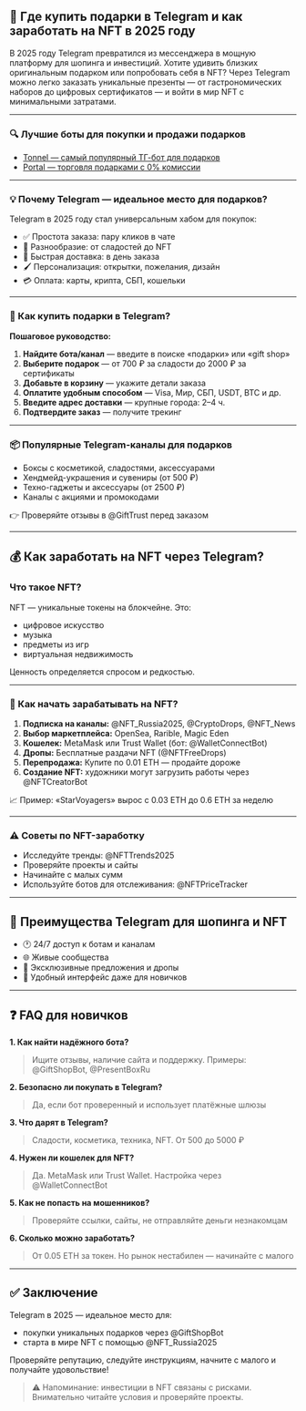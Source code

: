 ## 🎁 Где купить подарки в Telegram и как заработать на NFT в 2025 году

В 2025 году Telegram превратился из мессенджера в мощную платформу для шопинга и инвестиций. Хотите удивить близких оригинальным подарком или попробовать себя в NFT? Через Telegram можно легко заказать уникальные презенты — от гастрономических наборов до цифровых сертификатов — и войти в мир NFT с минимальными затратами.

---

### 🔍 Лучшие боты для покупки и продажи подарков

* [Tonnel — самый популярный ТГ-бот для подарков](https://t.me/Tonnel_Network_bot/gifts?startapp=ref_6677645440)
* [Portal — торговля подарками с 0% комиссии](https://t.me/portals/market?startapp=1ou2vi)

---

### 💡 Почему Telegram — идеальное место для подарков?

Telegram в 2025 году стал универсальным хабом для покупок:

* ✅ Простота заказа: пару кликов в чате
* 🎨 Разнообразие: от сладостей до NFT
* 🚚 Быстрая доставка: в день заказа
* 🖌 Персонализация: открытки, пожелания, дизайн
* 💳 Оплата: карты, крипта, СБП, кошельки

---

### 🛒 Как купить подарки в Telegram?

**Пошаговое руководство:**

1. **Найдите бота/канал** — введите в поиске «подарки» или «gift shop»
2. **Выберите подарок** — от 700 ₽ за сладости до 2000 ₽ за сертификаты
3. **Добавьте в корзину** — укажите детали заказа
4. **Оплатите удобным способом** — Visa, Мир, СБП, USDT, BTC и др.
5. **Введите адрес доставки** — крупные города: 2–4 ч.
6. **Подтвердите заказ** — получите трекинг

---

### 📦 Популярные Telegram-каналы для подарков

* Боксы с косметикой, сладостями, аксессуарами
* Хендмейд-украшения и сувениры (от 500 ₽)
* Техно-гаджеты и аксессуары (от 2500 ₽)
* Каналы с акциями и промокодами

👉 Проверяйте отзывы в @GiftTrust перед заказом

---

## 💰 Как заработать на NFT через Telegram?

### Что такое NFT?

NFT — уникальные токены на блокчейне. Это:

* цифровое искусство
* музыка
* предметы из игр
* виртуальная недвижимость

Ценность определяется спросом и редкостью.

---

### 🚀 Как начать зарабатывать на NFT?

1. **Подписка на каналы:** @NFT\_Russia2025, @CryptoDrops, @NFT\_News
2. **Выбор маркетплейса:** OpenSea, Rarible, Magic Eden
3. **Кошелек:** MetaMask или Trust Wallet (бот: @WalletConnectBot)
4. **Дропы:** Бесплатные раздачи NFT (@NFTFreeDrops)
5. **Перепродажа:** Купите по 0.01 ETH — продайте дороже
6. **Создание NFT:** художники могут загрузить работы через @NFTCreatorBot

📈 Пример: «StarVoyagers» вырос с 0.03 ETH до 0.6 ETH за неделю

---

### ⚠️ Советы по NFT-заработку

* Исследуйте тренды: @NFTTrends2025
* Проверяйте проекты и сайты
* Начинайте с малых сумм
* Используйте ботов для отслеживания: @NFTPriceTracker

---

## 🔧 Преимущества Telegram для шопинга и NFT

* 🕐 24/7 доступ к ботам и каналам
* 🌐 Живые сообщества
* 🎁 Эксклюзивные предложения и дропы
* 📱 Удобный интерфейс даже для новичков

---

## ❓ FAQ для новичков

**1. Как найти надёжного бота?**

> Ищите отзывы, наличие сайта и поддержку. Примеры: @GiftShopBot, @PresentBoxRu

**2. Безопасно ли покупать в Telegram?**

> Да, если бот проверенный и использует платёжные шлюзы

**3. Что дарят в Telegram?**

> Сладости, косметика, техника, NFT. От 500 до 5000 ₽

**4. Нужен ли кошелек для NFT?**

> Да. MetaMask или Trust Wallet. Настройка через @WalletConnectBot

**5. Как не попасть на мошенников?**

> Проверяйте ссылки, сайты, не отправляйте деньги незнакомцам

**6. Сколько можно заработать?**

> От 0.05 ETH за токен. Но рынок нестабилен — начинайте с малого

---

## ✅ Заключение

Telegram в 2025 — идеальное место для:

* покупки уникальных подарков через @GiftShopBot
* старта в мире NFT с помощью @NFT\_Russia2025

Проверяйте репутацию, следуйте инструкциям, начните с малого и получайте удовольствие!

> ⚠️ Напоминание: инвестиции в NFT связаны с рисками. Внимательно читайте условия и проверяйте проекты.
